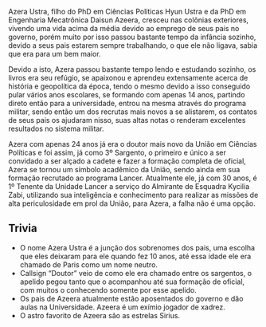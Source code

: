 Azera Ustra, filho do PhD em Ciências Políticas Hyun Ustra e da PhD em Engenharia Mecatrônica Daisun Azeera, cresceu nas colônias exteriores, vivendo uma vida acima da média devido ao emprego de seus pais no governo, porém muito por isso passou bastante tempo da infância sozinho, devido a seus pais estarem sempre trabalhando, o que ele não ligava, sabia que era para um bem maior. 

Devido a isto, Azera passou bastante tempo lendo e estudando sozinho, os livros era seu refúgio, se apaixonou e aprendeu extensamente acerca de história e geopolítica da época, tendo o mesmo devido a isso conseguido pular vários anos escolares, se formando com apenas 14 anos, partindo direto então para a universidade, entrou na mesma através do programa militar, sendo então um dos recrutas mais novos a se alistarem, os contatos de seus pais os ajudaram nisso, suas altas notas o renderam excelentes resultados no sistema militar.

Azera com apenas 24 anos já era o doutor mais novo da União em Ciências Políticas e foi assim, já como 3º Sargento, o primeiro e único a ser convidado a ser alçado a cadete e fazer a formação completa de oficial, Azera se tornou um símbolo acadêmico da União, sendo ainda em sua formação recrutado ao programa Lancer.
Atualmente ele, já com 30 anos, é 1º Tenente da Unidade Lancer a serviço do Almirante de Esquadra Kycilia Zabi, utilizando sua inteligência e conhecimento para realizar as missões de alta periculosidade em prol da União, para Azera, a falha não é uma opção.

## Trivia

- O nome Azera Ustra é a junção dos sobrenomes dos pais, uma escolha que eles deixaram para ele quando fez 10 anos, até essa idade ele era chamado de Paris como um nome neutro.
- Callsign “Doutor” veio de como ele era chamado entre os sargentos, o apelido pegou tanto que o acompanhou até sua formação de oficial, com muitos o conhecendo somente por esse apelido.
- Os pais de Azeera atualmente estão aposentados do governo e dão aulas na Universidade.
Azeera é um exímio jogador de xadrez.
- O astro favorito de Azeera são as estrelas Sirius.
